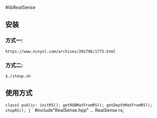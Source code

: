 #libRealSense
## 安装
### 方式一:
`https://www.ncnynl.com/archives/201706/1775.html`
### 方式二:
`$./steup.sh`
## 使用方式
`
class{
    public:
    initRS();
    getRGBMatFromRS();
    getDepthMatFromRS();
    stopRS();
}
`
`
#include"RealSense.hpp"
...
RealSense rs;
